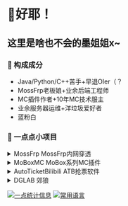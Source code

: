 # 👋好耶！
## 这里是啥也不会的墨姐姐x~

### 🌱 构成成分
- Java/Python/C++苦手+早退OIer（？
- MossFrp老板娘+业余后端工程师
- MC插件作者+10年MC技术服主
- 业余服务器运维+洋垃圾爱好者
- 蓝粉白

### 🔭 一点点小项目

<details> 
  <summary> MossFrp MossFrp内网穿透 </summary>
  
- [[Java] MossFrp管理后端-Ver2 MossFrpBackend2](https://github.com/MossFrp/MossFrpBackend2)
- [[Batch] MossFrp客户端-WinBat版 MossFrpClient-WindowsBat](https://github.com/MossFrp/MossFrpClient-WindowsBat)
- [[Java] MossFrp客户端-Java版 MossFrpClient-Java](https://github.com/MossFrp/MossFrpClient-Java)
</details>

<details> 
  <summary> MoBoxMC MoBox系列MC插件 </summary>
  
- [[Java] MoBox系列插件-前置 MoBoxCore](https://github.com/MoBoxMC/MoBoxCore)
- [[Java] MoBox系列小游戏插件-积分前置 MoBoxPoint](https://github.com/MoBoxMC/MoBoxPoint)
- [[Java] MoBox系列小游戏插件-猎人游戏 MoBoxHunter](https://github.com/MoBoxMC/MoBoxHunter)
- [[Java] MoBox系列小游戏插件-死亡交换 MoBoxDeathSwap](https://github.com/MoBoxMC/MoBoxDeathSwap)
- [[Java] MoBox系列优化插件-实体限制 MoBoxEntityLimit](https://github.com/MoBoxMC/MoBoxEntityLimit)
- [[Java] MoBox系列优化插件-跑图检测 MoBoxCheckRunMap](https://github.com/MoBoxMC/MoBoxCheckRunMap)
- [[Java] MoBox系列优化插件-自动重生 MoBoxAutoRespawn](https://github.com/MoBoxMC/MoBoxAutoRespawn)
</details>

<details> 
  <summary> AutoTicketBilibili ATB抢票软件 </summary>
  
- [[Python|Private] ATB软件本体For会员购 AutoTicketBilibili](https://github.com/AutoTicketBilibili/AutoTicketBilibili)
- [[Python|Private] ATB软件本体ForCPP AutoTicketCPP](https://github.com/AutoTicketBilibili/AutoTicketCPP)
- [[Java|Private] ATB群控主控 ATBController](https://github.com/AutoTicketBilibili/ATBController)
- [[Python|Private] ATB快速部署 ATBDeployer](https://github.com/AutoTicketBilibili/ATBDeployer)
- [[Python|Private] ATB成功率显示 ATBDisplay](https://github.com/AutoTicketBilibili/ATBDisplay)
- [[Java] MCT余票监测 MossCheckTicket](https://github.com/AutoTicketBilibili/MossCheckTicket)
- [[Python] 高并发B站云Geetest验证 CloudGeetest](https://github.com/AutoTicketBilibili/CloudGeetest)
- [[Python] 高并发CPP云滑块验证 CloudSlideCaptcha](https://github.com/AutoTicketBilibili/CloudSlideCaptcha)
- [[Java] 简易Http邮件API EasyMail](https://github.com/AutoTicketBilibili/EasyMail)
</details>

<details> 
  <summary> DGLAB 郊狼 </summary>
  
- [[Python] 郊狼蓝牙无脑开发API DGLAB-BT](https://github.com/MossCG/DGLAB-BT)
- [[Java] 郊狼OnlineJudge联动 DGLAB-OI](https://github.com/MossCG/DGLAB-OI)
</details>

[![一点统计信息](https://github-readme-stats.vercel.app/api?username=MossCG&count_private=true&locale=cn&show_icons=true&count_private=true)]()
[![常用语言](https://github-readme-stats.vercel.app/api/top-langs/?username=MossCG&layout=compact&locale=cn&count_private=true)]()

